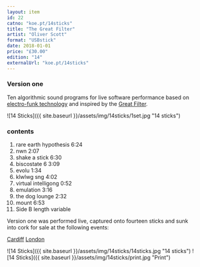 ```yaml
---
layout: item
id: 22
catno: "koe.pt/14sticks"
title: "The Great Filter"
artist: "Oliver Scott"
format: "USBstick"
date: 2018-01-01
price: "£30.00"
edition: "14"
externalUrl: "koe.pt/14sticks"
---
```


### Version one

Ten algorithmic sound programs for live software performance based on [electro-funk technology](https://en.wikipedia.org/wiki/Electro_(music)) and inspired by the [Great Filter](https://en.wikipedia.org/wiki/Great_Filter).

![14 Sticks]({{ site.baseurl }}/assets/img/14sticks/1set.jpg "14 sticks")


### contents


1. rare earth hypothesis 						    6:24
2. nwn 										    2:07
3. shake a stick								    6:30
4. biscostate 6 								    3:09
5. evolu										    1:34
6. klwlwg sng 								    4:02
7. virtual intelligong 							    0:52
8. emulation									    3:16
9. the dog lounge 								    2:32
10. mount 									    6:53
11. Side B length variable

Version one was performed live, captured onto fourteen sticks and sunk into cork for sale at the following events:

[Cardiff](https://www.facebook.com/events/179149349497348/)
[London](https://www.facebook.com/events/1775712846066069/)

<!-- ⓒ kunst kernewek early Twenty Eighteen  	 -->

![14 Sticks]({{ site.baseurl }}/assets/img/14sticks/14sticks.jpg "14 sticks")
![14 Sticks]({{ site.baseurl }}/assets/img/14sticks/print.jpg "Print")
